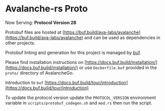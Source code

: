 # Avalanche-rs Proto

Now Serving: **Protocol Version 28**

Protobuf files are hosted at
[https://buf.build/ava-labs/avalanche](https://buf.build/ava-labs/avalanche) and
can be used as dependencies in other projects.

Protobuf linting and generation for this project is managed by
[buf](https://github.com/bufbuild/buf).

Please find installation instructions on
[https://docs.buf.build/installation/](https://docs.buf.build/installation/) or
use `Dockerfile.buf` provided in the `proto/` directory of AvalancheGo.

Introduction to `buf`
[https://docs.buf.build/tour/introduction](https://docs.buf.build/tour/introduction)

To update the protocol version update the `PROTOCOL_VERSION` environment variable
in `scripts/protobuf_codegen.sh` and `mod.rs` then run the script.

